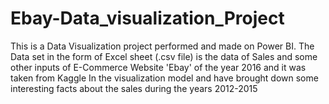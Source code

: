 # Ebay-Data_visualization_Project
This is a Data Visualization project performed and made on Power BI. The Data set in the form of
Excel sheet (.csv file) is the data of Sales and some other inputs of E-Commerce Website 'Ebay' of
the year 2016 and it was taken from Kaggle In the visualization model and have brought down
some interesting facts about the sales during the years 2012-2015
